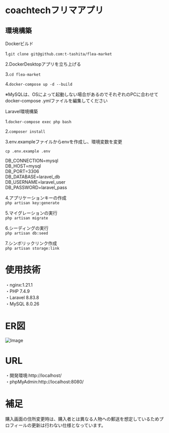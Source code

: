 # coachtechフリマアプリ  

## 環境構築  

Dockerビルド  

1.`git clone git@github.com:t-tashita/flea-market`  

2.DockerDesktopアプリを立ち上げる  

3.`cd flea-market`  

4.`docker-compose up -d --build`  

※MySQLは、OSによって起動しない場合があるのでそれぞれのPCに合わせてdocker-compose .ymlファイルを編集してください  

Laravel環境構築  

1.`docker-compose exec php bash`  

2.`composer install`  

3.env.exampleファイルからenvを作成し、環境変数を変更  

`cp .env.example .env`  

DB_CONNECTION=mysql  
DB_HOST=mysql  
DB_PORT=3306  
DB_DATABASE=laravel_db  
DB_USERNAME=laravel_user  
DB_PASSWORD=laravel_pass  

4.アプリケーションキーの作成  
`php artisan key:generate`  

5.マイグレーションの実行  
`php artisan migrate`  

6.シーディングの実行  
`php artisan db:seed`  

7.シンボリックリンク作成  
`php artisan storage:link`  

# 使用技術  

・nginx:1.21.1  
・PHP  7.4.9  
・Laravel  8.83.8  
・MySQL 8.0.26  

# ER図  
![Image](https://github.com/user-attachments/assets/916d2466-c149-42c7-ada1-bd5d2b4193a5)

# URL  
・開発環境:http://localhost/  
・phpMyAdmin:http://localhost:8080/  

# 補足  
購入画面の住所変更時は、購入者とは異なる人物への郵送を想定しているためプロフィールの更新は行わない仕様となっています。  
